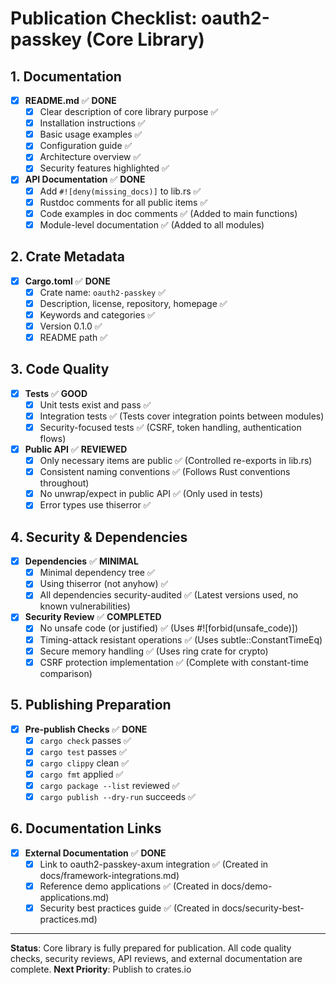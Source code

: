 # Publication Checklist: oauth2-passkey (Core Library)

## 1. Documentation

- [x] **README.md** ✅ **DONE**
  - [x] Clear description of core library purpose ✅
  - [x] Installation instructions ✅
  - [x] Basic usage examples ✅
  - [x] Configuration guide ✅
  - [x] Architecture overview ✅
  - [x] Security features highlighted ✅

- [x] **API Documentation** ✅ **DONE**
  - [x] Add `#![deny(missing_docs)]` to lib.rs ✅
  - [x] Rustdoc comments for all public items ✅
  - [x] Code examples in doc comments ✅ (Added to main functions)
  - [x] Module-level documentation ✅ (Added to all modules)

## 2. Crate Metadata

- [x] **Cargo.toml** ✅ **DONE**
  - [x] Crate name: `oauth2-passkey` ✅
  - [x] Description, license, repository, homepage ✅
  - [x] Keywords and categories ✅
  - [x] Version 0.1.0 ✅
  - [x] README path ✅

## 3. Code Quality

- [x] **Tests** ✅ **GOOD**
  - [x] Unit tests exist and pass ✅
  - [x] Integration tests ✅ (Tests cover integration points between modules)
  - [x] Security-focused tests ✅ (CSRF, token handling, authentication flows)

- [x] **Public API** ✅ **REVIEWED**
  - [x] Only necessary items are public ✅ (Controlled re-exports in lib.rs)
  - [x] Consistent naming conventions ✅ (Follows Rust conventions throughout)
  - [x] No unwrap/expect in public API ✅ (Only used in tests)
  - [x] Error types use thiserror ✅

## 4. Security & Dependencies

- [x] **Dependencies** ✅ **MINIMAL**
  - [x] Minimal dependency tree ✅
  - [x] Using thiserror (not anyhow) ✅
  - [x] All dependencies security-audited ✅ (Latest versions used, no known vulnerabilities)

- [x] **Security Review** ✅ **COMPLETED**
  - [x] No unsafe code (or justified) ✅ (Uses #![forbid(unsafe_code)])
  - [x] Timing-attack resistant operations ✅ (Uses subtle::ConstantTimeEq)
  - [x] Secure memory handling ✅ (Uses ring crate for crypto)
  - [x] CSRF protection implementation ✅ (Complete with constant-time comparison)

## 5. Publishing Preparation

- [x] **Pre-publish Checks** ✅ **DONE**
  - [x] `cargo check` passes ✅
  - [x] `cargo test` passes ✅
  - [x] `cargo clippy` clean ✅
  - [x] `cargo fmt` applied ✅
  - [x] `cargo package --list` reviewed ✅
  - [x] `cargo publish --dry-run` succeeds ✅

## 6. Documentation Links

- [x] **External Documentation** ✅ **DONE**
  - [x] Link to oauth2-passkey-axum integration ✅ (Created in docs/framework-integrations.md)
  - [x] Reference demo applications ✅ (Created in docs/demo-applications.md)
  - [x] Security best practices guide ✅ (Created in docs/security-best-practices.md)

---

**Status**: Core library is fully prepared for publication. All code quality checks, security reviews, API reviews, and external documentation are complete.
**Next Priority**: Publish to crates.io

